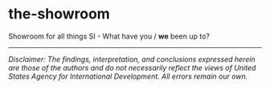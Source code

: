 # the-showroom
Showroom for all things SI - What have you / **we** been up to?

---

*Disclaimer: The findings, interpretation, and conclusions expressed herein are those of the authors and do not necessarily reflect the views of United States Agency for International Development. All errors remain our own.*